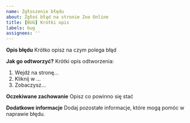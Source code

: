 ```yaml
---
name: Zgłoszenie błędu
about: Zgłoś błąd na stronie Zoo Online
title: [BUG] Krótki opis
labels: bug
assignees: ''
---
```


**Opis błędu**
Krótko opisz na czym polega błąd

**Jak go odtworzyć?**
Krótki opis odtworzenia:
1. Wejdź na stronę...
2. Kliknij w ...
3. Zobaczysz...

**Oczekiwane zachowanie**
Opisz co powinno się stać

**Dodatkowe informacje**
Dodaj pozostałe informacje, które mogą pomóc w naprawie błędu.
